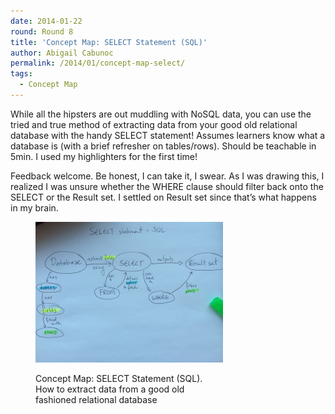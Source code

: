 ```yaml
---
date: 2014-01-22
round: Round 8
title: 'Concept Map: SELECT Statement (SQL)'
author: Abigail Cabunoc
permalink: /2014/01/concept-map-select/
tags:
  - Concept Map
---
```

While all the hipsters are out muddling with NoSQL data, you can use the tried and true method of extracting data from your good old relational database with the handy SELECT statement! Assumes learners know what a database is (with a brief refresher on tables/rows). Should be teachable in 5min. I used my highlighters for the first time!

Feedback welcome. Be honest, I can take it, I swear. As I was drawing this, I realized I was unsure whether the WHERE clause should filter back onto the SELECT or the Result set. I settled on Result set since that&#8217;s what happens in my brain.<figure id="attachment_5584" style="width: 300px;" class="wp-caption alignnone">

[<img class="size-medium wp-image-5584 " alt="Concept Map: SELECT Statement (SQL)" src="/uploads/2014/01/photo-300x225.jpg" width="300" height="225" />][1]<figcaption class="wp-caption-text">Concept Map: SELECT Statement (SQL). How to extract data from a good old fashioned relational database</figcaption></figure> 
&nbsp;

&nbsp;

 [1]: /uploads/2014/01/photo.jpg
